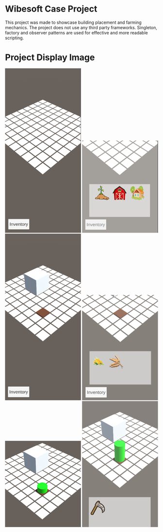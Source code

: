 # Wibesoft Case Project

This project was made to showcase building placement and farming mechanics. The project does not use any third party frameworks. Singleton, factory and observer patterns are used for effective and more readable scripting.

# Project Display Image

<p>
<img src="https://github.com/TolCe/Wibesoft-Case-Project/blob/main/Screenshots/1.PNG" width="250" style="max-width:100%;">
 
<img src="https://github.com/TolCe/Wibesoft-Case-Project/blob/main/Screenshots/2.PNG" width="250" style="max-width:100%;">

<img src="https://github.com/TolCe/Wibesoft-Case-Project/blob/main/Screenshots/3.PNG" width="250" style="max-width:100%;">

<img src="https://github.com/TolCe/Wibesoft-Case-Project/blob/main/Screenshots/4.PNG" width="250" style="max-width:100%;">
 
<img src="https://github.com/TolCe/Wibesoft-Case-Project/blob/main/Screenshots/5.PNG" width="250" style="max-width:100%;">

<img src="https://github.com/TolCe/Wibesoft-Case-Project/blob/main/Screenshots/6.PNG" width="250" style="max-width:100%;">
</p>
